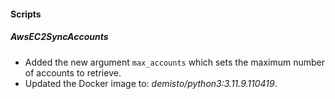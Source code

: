 
#### Scripts

##### AwsEC2SyncAccounts

- Added the new argument `max_accounts` which sets the maximum number of accounts to retrieve.
- Updated the Docker image to: *demisto/python3:3.11.9.110419*.
